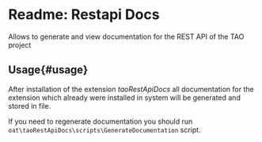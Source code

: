 # Readme: Restapi Docs

Allows to generate and view documentation for the REST API of the TAO project

## Usage{#usage}

After installation of the extension *taoRestApiDocs* all documentation for
the extension which already were installed in system will be generated and stored in file.

If you need to regenerate documentation you should run `oat\taoRestApiDocs\scripts\GenerateDocumentation` script.